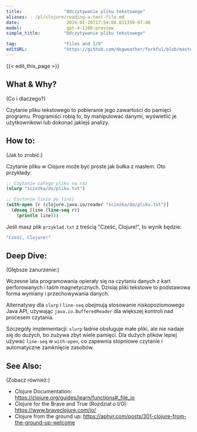 ```yaml
---
title:                "Odczytywanie pliku tekstowego"
aliases: - /pl/clojure/reading-a-text-file.md
date:                  2024-01-20T17:54:00.831350-07:00
model:                 gpt-4-1106-preview
simple_title:         "Odczytywanie pliku tekstowego"

tag:                  "Files and I/O"
editURL:              "https://github.com/dogweather/forkful/blob/master/content/pl/clojure/reading-a-text-file.md"
---
```


{{< edit_this_page >}}

## What & Why?
(Co i dlaczego?)

Czytanie pliku tekstowego to pobieranie jego zawartości do pamięci programu. Programiści robią to, by manipulować danymi, wyświetlić je użytkownikowi lub dokonać jakiejś analizy.

## How to:
(Jak to zrobić:)

Czytanie pliku w Clojure może być proste jak bułka z masłem. Oto przykłady:

```Clojure
;; Czytanie całego pliku na raz
(slurp "ścieżka/do/pliku.txt")

;; Czytanie linia po linii
(with-open [r (clojure.java.io/reader "ścieżka/do/pliku.txt")]
  (doseq [line (line-seq r)]
    (println line)))
```
Jeśli masz plik `przyklad.txt` z treścią "Cześć, Clojure!", to wynik będzie:

```Clojure
"Cześć, Clojure!"
```

## Deep Dive:
(Głębsze zanurzenie:)

Wczesne lata programowania opierały się na czytaniu danych z kart perforowanych i taśm magnetycznych. Dzisiaj pliki tekstowe to podstawowa forma wymiany i przechowywania danych.

Alternatywy dla `slurp` i `line-seq` obejmują stosowanie niskopoziomowego Java API, używając `java.io.BufferedReader` dla większej kontroli nad procesem czytania.

Szczegóły implementacji: `slurp` ładnie obsługuje małe pliki, ale nie nadaje się do dużych, bo zużywa zbyt wiele pamięci. Dla dużych plików lepiej używać `line-seq` w `with-open`, co zapewnia stopniowe czytanie i automatyczne zamknięcie zasobów.

## See Also:
(Zobacz również:)

- Clojure Documentation: https://clojure.org/guides/learn/functions#_file_io
- Clojure for the Brave and True (Rozdział o I/O): https://www.braveclojure.com/io/
- Clojure from the ground up: https://aphyr.com/posts/301-clojure-from-the-ground-up-welcome
